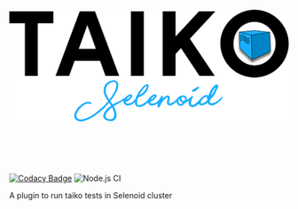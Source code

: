 <h1 align="center">
	<br>
	<img src="Tselenoidlogo.png" alt="TaikoSelenoidy">
	<br>
	<br>
	<br>
</h1>

[![Codacy Badge](https://app.codacy.com/project/badge/Grade/9c4d4065b26f463da165afe7efca1f4e)](https://www.codacy.com?utm_source=github.com&utm_medium=referral&utm_content=saikrishna321/taiko-selenoid&utm_campaign=Badge_Grade) ![Node.js CI](https://github.com/saikrishna321/taiko-selenoid/workflows/Node.js%20CI/badge.svg?branch=master)

A plugin to run taiko tests in Selenoid cluster

